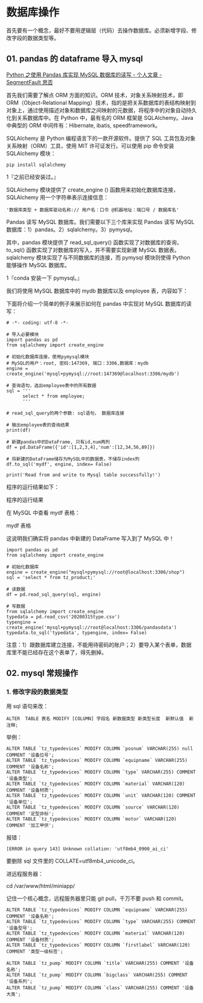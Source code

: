 # 数据库操作

首先要有一个概念，最好不要用逻辑层（代码）去操作数据库。必须新增字段、修改字段的数据类型等。

## 01. pandas 的 dataframe 导入 mysql

[Python 之使用 Pandas 库实现 MySQL 数据库的读写 - 个人文章 - SegmentFault 思否](https://segmentfault.com/a/1190000014210743)

首先我们需要了解点 ORM 方面的知识。ORM 技术，对象关系映射技术，即 ORM（Object-Relational Mapping）技术，指的是把关系数据库的表结构映射到对象上，通过使用描述对象和数据库之间映射的元数据，将程序中的对象自动持久化到关系数据库中。在 Python 中，最有名的 ORM 框架是 SQLAlchemy。Java 中典型的 ORM 中间件有：Hibernate, ibatis, speedframework。

SQLAlchemy 是 Python 编程语言下的一款开源软件。提供了 SQL 工具包及对象关系映射（ORM）工具，使用 MIT 许可证发行。可以使用 pip 命令安装 SQLAlchemy 模块：

    pip install sqlalchemy

1『之前已经安装过。』

SQLAlchemy 模块提供了 create_engine () 函数用来初始化数据库连接，SQLAlchemy 用一个字符串表示连接信息：

    '数据库类型 + 数据库驱动名称:// 用户名：口令 @机器地址：端口号 / 数据库名'

Pandas 读写 MySQL 数据库。我们需要以下三个库来实现 Pandas 读写 MySQL 数据库：1）pandas。2）sqlalchemy。3）pymysql。

其中，pandas 模块提供了 read\_sql\_query() 函数实现了对数据库的查询，to_sql() 函数实现了对数据库的写入，并不需要实现新建 MySQL 数据表。sqlalchemy 模块实现了与不同数据库的连接，而 pymysql 模块则使得 Python 能够操作 MySQL 数据库。

1『conda 安装一下 pymysql。』

我们将使用 MySQL 数据库中的 mydb 数据库以及 employee 表，内容如下：

下面将介绍一个简单的例子来展示如何在 pandas 中实现对 MySQL 数据库的读写：

```
# -*- coding: utf-8 -*-

# 导入必要模块
import pandas as pd
from sqlalchemy import create_engine

# 初始化数据库连接，使用pymysql模块
# MySQL的用户：root, 密码:147369, 端口：3306,数据库：mydb
engine = create_engine('mysql+pymysql://root:147369@localhost:3306/mydb')

# 查询语句，选出employee表中的所有数据
sql = '''
      select * from employee;
      '''

# read_sql_query的两个参数: sql语句， 数据库连接

# 输出employee表的查询结果
print(df)

# 新建pandas中的DataFrame, 只有id,num两列
df = pd.DataFrame({'id':[1,2,3,4],'num':[12,34,56,89]})

# 将新建的DataFrame储存为MySQL中的数据表，不储存index列
df.to_sql('mydf', engine, index= False)

print('Read from and write to Mysql table successfully!')
```

程序的运行结果如下：

程序的运行结果

在 MySQL 中查看 mydf 表格：

mydf 表格

这说明我们确实将 pandas 中新建的 DataFrame 写入到了 MySQL 中！

```
import pandas as pd
from sqlalchemy import create_engine

# 初始化数据库
engine = create_engine("mysql+pymysql://root@localhost:3306/shop")
sql = 'select * from tz_product;'

# 读数据
df = pd.read_sql_query(sql, engine)

# 写数据
from sqlalchemy import create_engine
typedata = pd.read_csv('20200315type.csv')
typengine = create_engine('mysql+pymysql://root@localhost:3306/pandasdata')
typedata.to_sql('typedata', typengine, index= False)
```

注意：1）跟数据库建立连接，不能用待密码的账户；2）要导入某个表单，数据库里不能已经存在这个表单了，得先删掉。

## 02. mysql 常规操作

### 1. 修改字段的数据类型

用 sql 语句来改：

    ALTER  TABLE 表名 MODIFY [COLUMN] 字段名 新数据类型 新类型长度  新默认值  新注释;
    
举例：

```
ALTER TABLE `tz_typedevices` MODIFY COLUMN `posnum` VARCHAR(255) null COMMENT '设备位号';
ALTER TABLE `tz_typedevices` MODIFY COLUMN `equipname` VARCHAR(255) COMMENT '设备名称';
ALTER TABLE `tz_typedevices` MODIFY COLUMN `type` VARCHAR(255) COMMENT '设备类型';
ALTER TABLE `tz_typedevices` MODIFY COLUMN `material` VARCHAR(120) COMMENT '设备材质';
ALTER TABLE `tz_typedevices` MODIFY COLUMN `unit` VARCHAR(120) COMMENT '设备单位';
ALTER TABLE `tz_typedevices` MODIFY COLUMN `source` VARCHAR(120) COMMENT '定型非标';
ALTER TABLE `tz_typedevices` MODIFY COLUMN `motor` VARCHAR(120) COMMENT '加工甲供';
```

报错：

    [ERROR in query 143] Unknown collation: 'utf8mb4_0900_ai_ci'

要删除 sql 文件里的 COLLATE=utf8mb4_unicode_ci。

进远程服务器：

cd /var/www/html/miniapp/

记住一个核心概念，远程服务器里只能 git pull，千万不要 push 和 commit。


```
ALTER TABLE `tz_typedevices` MODIFY COLUMN `equipname` VARCHAR(255) COMMENT '设备名称';
ALTER TABLE `tz_typedevices` MODIFY COLUMN `type` VARCHAR(255) COMMENT '设备型号';
ALTER TABLE `tz_typedevices` MODIFY COLUMN `material` VARCHAR(120) COMMENT '设备材质';
ALTER TABLE `tz_typedevices` MODIFY COLUMN `firstlabel` VARCHAR(120) COMMENT '类型一级标签';
```


```
ALTER TABLE `tz_pump` MODIFY COLUMN `title` VARCHAR(255) COMMENT '设备名称';
ALTER TABLE `tz_pump` MODIFY COLUMN `bigclass` VARCHAR(255) COMMENT '设备系列';
ALTER TABLE `tz_pump` MODIFY COLUMN `class` VARCHAR(255) COMMENT '设备大类';
```

